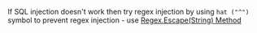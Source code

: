 If SQL injection doesn't work then try regex injection by using `hat ("^")` symbol 
to prevent regex injection - use [Regex.Escape(String) Method](https://learn.microsoft.com/en-us/dotnet/api/system.text.regularexpressions.regex.escape?view=net-9.0&redirectedfrom=MSDN#System_Text_RegularExpressions_Regex_Escape_System_String_)